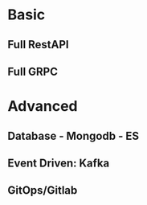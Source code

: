 # Basic

## Full RestAPI
## Full GRPC

# Advanced

## Database - Mongodb - ES
## Event Driven: Kafka
## GitOps/Gitlab